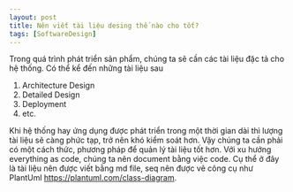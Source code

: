 ```yaml
---
layout: post
title: Nên viết tài liệu desing thế nào cho tốt?
tags: [SoftwareDesign]
---
```


Trong quá trình phát triển sản phẩm, chúng ta sẽ cần các tài liệu đặc tả cho hệ thống. Có thể kể đến những tài liệu sau
1. Architecture Design
2. Detailed Design 
3. Deployment 
4. etc. 

Khi hệ thống hay ứng dụng được phát triển trong một thời gian dài thì lượng tài liệu sẽ càng phức tạp, trở nên khó kiểm soát hơn.
Vậy chúng ta cần phải có một cách thức, phương pháp để quản lý tài liệu tốt hơn. Với xu hướng everything as code, chúng ta nên 
document bằng việc code. Cụ thể ở đây là tài liệu nên được viết bằng md file, seq nên được vẽ công cụ như PlantUml https://plantuml.com/class-diagram.
